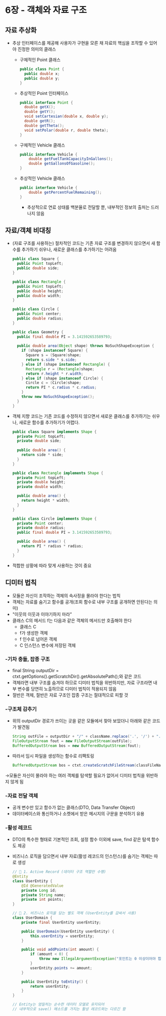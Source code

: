 # 6장 - 객체와 자료 구조

## 자료 추상화

- 추상 인터페이스를 제공해 사용자가 구현을 모른 채 자료의 핵심을 조작할 수 있어야 진정한 의미의 클래스
    - 구체적인 Point 클래스
        
        ```java
        public class Point { 
          public double x; 
          public double y;
        }
        ```
        
    - 추상적인 Point 인터페이스
        
        ```java
        public interface Point {
          double getX();
          double getY();
          void setCartesian(double x, double y); 
          double getR();
          double getTheta();
          void setPolar(double r, double theta); 
        }
        ```
        
    - 구체적인 Vehicle 클래스
        
        ```java
        public interface Vehicle {
        	double getFuelTankCapacityInGallons();
        	double getGallonsOfGasoline();
        }
        ```
        
    - 추상적인 Vehicle 클래스
        
        ```java
        public interface Vehicle {
        	double getPercentFuelRemaining();
        }
        ```
        
        - 추상적으로 연료 상태를 백분율로 전달할 뿐, 내부적인 정보의 출처는 드러나지 않음

## 자료/객체 비대칭

- (자료 구조를 사용하는) 절차적인 코드는 기존 자료 구조를 변경하지 않으면서 새 함수를 추가하기 쉬우나, 새로운 클래스를 추가하기는 어려움
    
    ```java
    public class Square { 
      public Point topLeft; 
      public double side;
    }
    
    public class Rectangle { 
      public Point topLeft; 
      public double height; 
      public double width;
    }
    
    public class Circle { 
      public Point center; 
      public double radius;
    }
    
    public class Geometry {
      public final double PI = 3.141592653589793;
      
      public double area(Object shape) throws NoSuchShapeException {
        if (shape instanceof Square) { 
          Square s = (Square)shape; 
          return s.side * s.side;
        } else if (shape instanceof Rectangle) { 
          Rectangle r = (Rectangle)shape; 
          return r.height * r.width;
        } else if (shape instanceof Circle) {
          Circle c = (Circle)shape;
          return PI * c.radius * c.radius; 
        }
        throw new NoSuchShapeException(); 
      }
    }
    ```
    
- 객체 지향 코드는 기존 코드를 수정하지 않으면서 새로운 클래스를 추가하기는 쉬우나, 새로운 함수를 추가하기가 어렵다.
    
    ```java
    public class Square implements Shape { 
      private Point topLeft;
      private double side;
      
      public double area() { 
        return side * side;
      } 
    }
    
    public class Rectangle implements Shape { 
      private Point topLeft;
      private double height;
      private double width;
    
      public double area() { 
        return height * width;
      } 
    }
    
    public class Circle implements Shape { 
      private Point center;
      private double radius;
      public final double PI = 3.141592653589793;
    
      public double area() {
        return PI * radius * radius;
      } 
    }
    ```
    
- 적합한 상황에 따라 맞게 사용하는 것이 중요

## 디미터 법칙

- 모듈은 자신이 조작하는 객체의 속사정을 몰라야 한다는 법칙
- 객체는 자료를 숨기고 함수를 공개(조회 함수로 내부 구조를 공개하면 안된다는 의미)
- "이웃의 이웃과 이야기하지 마라”
- 클래스 C의 메서드 f는 다음과 같은 객체의 메서드만 호출해야 한다
    - 클래스 C
    - f가 생성한 객체
    - f 인수로 넘어온 객체
    - C 인스턴스 변수에 저장된 객체

### -기차 충돌, 잡종 구조

- final String outputDir = ctxt.getOptions().getScratchDir().getAbsolutePath();와 같은 코드
- 객체라면 내부 구조를 숨겨야 하므로 디미터 법칙을 위반하지만, 자료 구조라면 내부 변수를 당연히 노출하므로 디미터 법칙이 적용되지 않음
- 절반은 객체, 절반은 자료 구조인 잡종 구조는 절대적으로 피할 것

### -구조체 감추기

- 위의 outputDir 경로가 쓰이는 곳을 같은 모듈에서 찾아 보았더니 아래와 같은 코드가 발견됨
    
    ```java
    String outFile = outputDir + "/" + className.replace('.', '/') + ".class"; 
    FileOutputStream fout = new FileOutputStream(outFile); 
    BufferedOutputStream bos = new BufferedOutputStream(fout);
    ```
    
- 따라서 임시 파일을 생성하는 함수로 리팩토링
    
    ```java
    BufferedOutputStream bos = ctxt.createScratchFileStream(classFileName);
    ```
    

→모듈은 자신이 몰라야 하는 여러 객체를 탐색할 필요가 없어서 디미터 법칙을 위반하지 않게 됨

### -자료 전달 객체

- 공개 변수만 있고 함수가 없는 클래스(DTO, Data Transfer Object)
- 데이터베이스와 통신하거나 소켓에서 받은 메시지의 구문을 분석하기 유용

### -활성 레코드

- DTO의 특수한 형태로 기본적인 조회, 설정 함수 이외에 save, find 같은 탐색 함수도 제공
- 비즈니스 로직을 담으면서 내부 자료(활성 레코드의 인스턴스)를 숨기는 객체는 따로 생성
    
    ```java
    // 🔹 1. Active Record (데이터 구조 역할만 수행)
    @Entity
    class UserEntity {
        @Id @GeneratedValue
        private Long id;
        private String name;
        private int points;
    }
    
    // 🔹 2. 비즈니스 로직을 담는 별도 객체 (UserEntity를 감싸서 사용)
    class UserDomain {
        private final UserEntity userEntity;
    
        public UserDomain(UserEntity userEntity) {
            this.userEntity = userEntity;
        }
    
        public void addPoints(int amount) {
            if (amount < 0) {
                throw new IllegalArgumentException("포인트는 0 이상이어야 합니다.");
            }
            userEntity.points += amount;
        }
    
        public UserEntity toEntity() {
            return userEntity;
        }
    }
    
    // Entity는 엄밀히는 순수한 데이터 모델로 유지되어 
    // 내부적으로 save() 메소드를 가지는 활성 레코드와는 다르긴 함
    ```